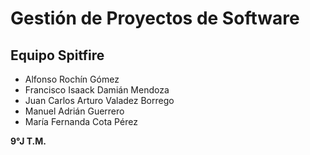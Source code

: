 # Gestión de Proyectos de Software

## Equipo Spitfire
- Alfonso Rochín Gómez
- Francisco Isaack Damián Mendoza
- Juan Carlos Arturo Valadez Borrego
- Manuel Adrián Guerrero
- María Fernanda Cota Pérez

**9°J T.M.**

